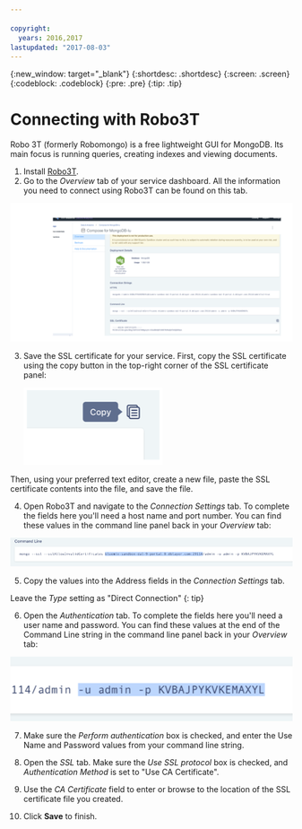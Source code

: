 ```yaml
---

copyright:
  years: 2016,2017
lastupdated: "2017-08-03"
---
```


{:new_window: target="_blank"}
{:shortdesc: .shortdesc}
{:screen: .screen}
{:codeblock: .codeblock}
{:pre: .pre}
{:tip: .tip}

# Connecting with Robo3T

Robo 3T (formerly Robomongo) is a free lightweight GUI for MongoDB. Its main focus is running queries, creating indexes and viewing documents.

1. Install [Robo3T](https://robomongo.org/).
2. Go to the _Overview_ tab of your service dashboard. All the information you need to connect using Robo3T can be found on this tab.

  ![The Overview tab](./images/dashboard_manage.png)

3. Save the SSL certificate for your service. First, copy the SSL certificate using the copy button in the top-right corner of the SSL certificate panel:

    ![The copy button](./images/dashboard_copy.png)

  Then, using your preferred text editor, create a new file, paste the SSL certificate contents into the file, and save the file.

4. Open Robo3T and navigate to the _Connection Settings_ tab. To complete the fields here you'll need a host name and port number. You can find these values in the command line panel back in your _Overview_ tab:

  ![The command line panel](./images/dashboard_command_line.png "The command line panel, with the host name and port number highlighted")

5. Copy the values into the Address fields in the _Connection Settings_ tab.

  Leave the _Type_ setting as "Direct Connection"
  {: tip}

6. Open the _Authentication_ tab. To complete the fields here you'll need a user name and password. You can find these values at the end of the Command Line string in the command line panel back in your _Overview_ tab:

  ![The command line panel](./images/dashboard_password.png "The command line panel, with the user name and password highlighted")

7. Make sure the _Perform authentication_ box is checked, and enter the Use Name and Password values from your command line string.

8. Open the _SSL_ tab. Make sure the _Use SSL protocol_ box is checked, and _Authentication Method_ is set to "Use CA Certificate".

9. Use the _CA Certificate_ field to enter or browse to the location of the SSL certificate file you created.

10. Click **Save** to finish.

